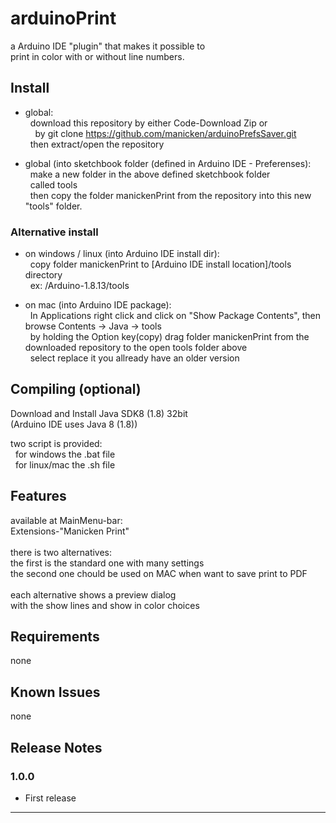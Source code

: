 # arduinoPrint
a Arduino IDE "plugin" that makes it possible to<br>
print in color with or without line numbers.

## Install

* global:<br>
&nbsp;&nbsp;download this repository by either Code-Download Zip or<br>
&nbsp;&nbsp;&nbsp;&nbsp;by git clone https://github.com/manicken/arduinoPrefsSaver.git<br>
&nbsp;&nbsp;then extract/open the repository<br>

* global (into sketchbook folder (defined in Arduino IDE - Preferenses):<br>
&nbsp;&nbsp;make a new folder in the above defined sketchbook folder<br>
&nbsp;&nbsp;called tools<br>
&nbsp;&nbsp;then copy the folder manickenPrint from the repository into this new "tools" folder.<br>

### Alternative install

* on windows / linux (into Arduino IDE install dir):<br>
&nbsp;&nbsp;copy folder manickenPrint to [Arduino IDE install location]/tools directory<br>
&nbsp;&nbsp;ex: /Arduino-1.8.13/tools<br>

* on mac (into Arduino IDE package):<br>
&nbsp;&nbsp;In Applications right click and click on "Show Package Contents", then browse Contents -> Java -> tools<br>
&nbsp;&nbsp;by holding the Option key(copy) drag folder manickenPrint from the downloaded repository to the open tools folder above<br>
&nbsp;&nbsp;select replace it you allready have an older version<br>

## Compiling (optional)

Download and Install Java SDK8 (1.8) 32bit<br>
(Arduino IDE uses Java 8 (1.8))<br>

two script is provided:<br>
&nbsp;&nbsp;for windows the .bat file<br>
&nbsp;&nbsp;for linux/mac the .sh file<br>

## Features

available at MainMenu-bar:<br>
Extensions-"Manicken Print"<br>
<br>
there is two alternatives:<br>
the first is the standard one with many settings<br>
the second one chould be used on MAC when want to save print to PDF<br>
<br>
each alternative shows a preview dialog<br>
with the show lines and show in color choices<br>

## Requirements

none

## Known Issues

none

## Release Notes

### 1.0.0

* First release

-----------------------------------------------------------------------------------------------------------